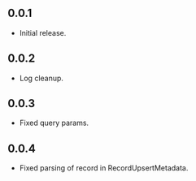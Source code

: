 ## 0.0.1

* Initial release.

## 0.0.2

* Log cleanup.

## 0.0.3

* Fixed query params.

## 0.0.4 

* Fixed parsing of record in RecordUpsertMetadata.
